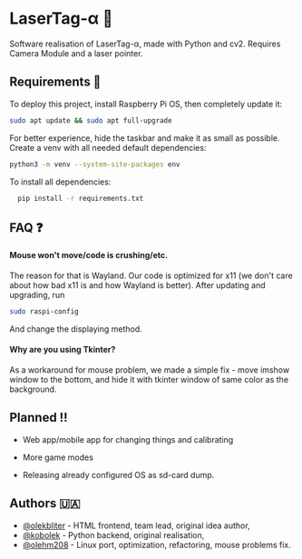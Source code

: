 
# LaserTag-α 🐍

Software realisation of LaserTag-α, made with Python and cv2. Requires Camera Module and a laser pointer.



## Requirements 📖

To deploy this project, install Raspberry Pi OS, then completely update it:
```bash
sudo apt update && sudo apt full-upgrade
```
For better experience, hide the taskbar and make it as small as possible.
Create a venv with all needed default dependencies:
```bash
python3 -m venv --system-site-packages env
```
To install all dependencies:
```bash
  pip install -r requirements.txt
```
## FAQ ❓

#### Mouse won't move/code is crushing/etc.

The reason for that is Wayland. Our code is optimized for x11 (we don't care about how bad x11 is and how Wayland is better). After updating and upgrading, run
```bash
sudo raspi-config
```
And change the displaying method.

#### Why are you using Tkinter?

As a workaround for mouse problem, we made a simple fix - move imshow window to the bottom, and hide it with tkinter window of same color as the background.

## Planned ‼️

- Web app/mobile app for changing things and calibrating

- More game modes

- Releasing already configured OS as sd-card dump.

## Authors 🇺🇦

- [@olekbliter](https://github.com/olekbliter) - HTML frontend, team lead, original idea author,
- [@kobolek](https://github.com/kobolek) - Python backend, original realisation,
- [@olehm208](https://github.com/olehm208) - Linux port, optimization, refactoring, mouse problems fix. 




